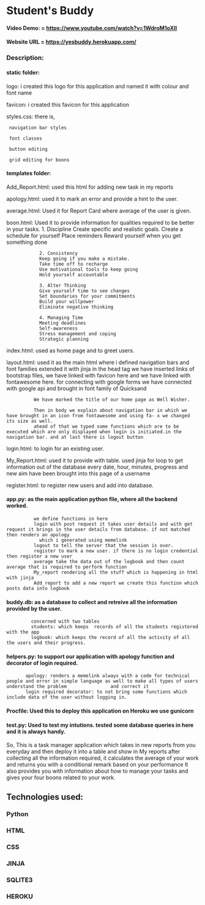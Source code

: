 # Student's Buddy

#### Video Demo: = https://www.youtube.com/watch?v=1WdroM1oXII
#### Website URL = https://yesbuddy.herokuapp.com/

### Description:
#### static folder:
 logo: i created this logo for this application and named it with colour and font name

 favicon: i created this favicon for this application

 styles.css: there is,

     navigation bar styles

     font classes

     button editing

     grid editing for boons

#### templates folder:
 Add_Report.html: used this html for adding new task in my reports

 apology.html: used it to mark an error and provide a hint to the user.

 average.html: Used it for Report Card where average of the user is given.

 boon.html: Used it to provide information for qualities required to be better in your tasks.
                 1. Discipline
                Create specific and realistic goals.
                Create a schedule for yourself
                Place reminders
                Reward yourself when you get something done

                2. Consistency
                Keep going if you make a mistake.
                Take time off to recharge
                Use motivational tools to keep going
                Hold yourself accountable

                3. Alter Thinking
                Give yourself time to see changes
                Set boundaries for your commitments
                Build your willpower
                Eliminate negative thinking

                4. Managing Time
                Meeting deadlines
                Self-awareness
                Stress management and coping
                Strategic planning

 index.html: used as home page and to greet users.

 layout.html: used it as the main html where i defined navigation bars and font families extended it with jinja
              in the head tag we have inserted links of bootstrap files, we have linked with favicon here and we have linked with fontawesome here.
              for connecting with google forms we have connected with google api and brought in font family of Quicksand

              We have marked the title of our home page as Well Wisher.

              Then in body we explain about navigation bar in which we have brought in an icon from fontawesome and using fa- x we changed its size as well.
              ahead of that we typed some functions which are to be executed which are only displayed when login is initiated.in the navigation bar. and at last there is logout button

 login.html: to login for an existing user.

 My_Report.html: used it to provide with table. used jinja for loop to get information out of the database
                every date, hour, minutes, progress and new aim have been brought into this page of a username

 register.html: to register new users and add into database.

 #### app.py: as the main application python file, where all the backend worked.
              we define functions in here
              login with post request it takes user details and with get request it brings in the user details from database. if not matched then renders an apology
                which i generated using memelink
              logout to tell the server that the session is over.
              register to mark a new user. if there is no login credential then register a new user
              average take the data out of the logbook and then count average that is required to perform function
              My_report rendering all the stuff which is happening in html with jinja
              Add_report to add a new report we create this function which posts data into logbook
 #### buddy.db: as a database to collect and retreive all the information provided by the user.
             concerned with two tables
             students: which keeps  records of all the students registered with the app
             logbook: which keeps the record of all the activity of all the users and their progress.
 #### helpers.py: to support our application with apology function and decorator of login required.
           apology: renders a memelink always with a code for technical people and error in simple language as well to make all types of users understand the problem                and correct it
           login required decorator: to not bring some functions which include data of the user without logging in.
 #### Procfile: Used this to deploy this application on Heroku we use gunicorn
 #### test.py: Used to test my intutions. tested some database queries in here and it is always handy.
So,
This is a task manager application which takes in new reports from you everyday
and then deploy it into a table and show in My reports
after collecting all the information required, it calculates the average of your work and returns you with
a conditional remark based on your performance
It also provides you with information about how to manage your tasks and gives your four boons
related to your work.

## Technologies used:
 ### Python
 ### HTML
 ### CSS
 ### JINJA
 ### SQLITE3
 ### HEROKU
